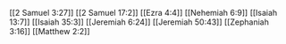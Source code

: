 [[2 Samuel 3:27]]
[[2 Samuel 17:2]]
[[Ezra 4:4]]
[[Nehemiah 6:9]]
[[Isaiah 13:7]]
[[Isaiah 35:3]]
[[Jeremiah 6:24]]
[[Jeremiah 50:43]]
[[Zephaniah 3:16]]
[[Matthew 2:2]]
